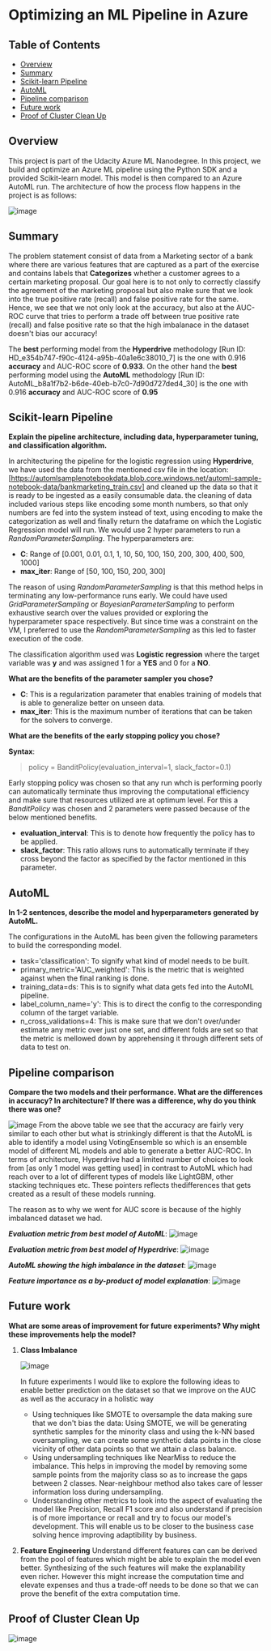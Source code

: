 # Optimizing an ML Pipeline in Azure

## Table of Contents
   * [Overview](#Overview)
   * [Summary](#Summary)
   * [Scikit-learn Pipeline](#Scikit-learn-Pipeline)
   * [AutoML](#AutoML)
   * [Pipeline comparison](#Pipeline-comparison)
   * [Future work](#Future-work)
   * [Proof of Cluster Clean Up](#Proof-of-Cluster-Clean-Up)

## Overview
This project is part of the Udacity Azure ML Nanodegree.
In this project, we build and optimize an Azure ML pipeline using the Python SDK and a provided Scikit-learn model.
This model is then compared to an Azure AutoML run. The architecture of how the process flow happens in the project is as follows:

![image](https://user-images.githubusercontent.com/38326274/131691821-42e40199-2c72-45ae-8be6-8a4e503e3955.png)

## Summary
The problem statement consist of data from a Marketing sector of a bank where there are various features that are captured as a part of the exercise and contains labels that **Categorizes** whether a customer agrees to a certain marketing proposal. Our goal here is to not only to correctly classify the agreement of the marketing proposal but also make sure that we look into the true positive rate (recall) and false positive rate for the same. Hence, we see that we not only look at the accuracy, but also at the AUC-ROC curve that tries to perform a trade off between true positive rate (recall) and false positive rate so that the high imbalanace in the dataset doesn't bias our accuracy!

The **best** performing model from the **Hyperdrive** methodology [Run ID: HD_e354b747-f90c-4124-a95b-40a1e6c38010_7] is the one with 0.916 **accuracy** and AUC-ROC score of **0.933**. On the other hand the **best** performing model using the **AutoML** methodology [Run ID: AutoML_b8a1f7b2-b6de-40eb-b7c0-7d90d727ded4_30] is the one with 0.916 **accuracy** and AUC-ROC score of **0.95**

## Scikit-learn Pipeline
**Explain the pipeline architecture, including data, hyperparameter tuning, and classification algorithm.**

In architecturing the pipeline for the logistic regression using **Hyperdrive**, we have used the data from the mentioned csv file in the location: [https://automlsamplenotebookdata.blob.core.windows.net/automl-sample-notebook-data/bankmarketing_train.csv] and cleaned up the data so that it is ready to be ingested as a easily consumable data. the cleaning of data included various steps like encoding some month numbers, so that only numbers are fed into the system instead of text, using encoding to make the categorization as well and finally return the dataframe on which the Logistic Regression model will run. We would use 2 hyper parameters to run a *RandomParameterSampling*. The hyperparameters are:

- **C**: Range of [0.001, 0.01, 0.1, 1, 10, 50, 100, 150, 200, 300, 400, 500, 1000]
- **max_iter**: Range of [50, 100, 150, 200, 300]

The reason of using *RandomParameterSampling* is that this method helps in terminating any low-performance runs early. We could have used *GridParameterSampling* or *BayesianParameterSampling* to perform exhaustive search over the values provided or exploring the hyperparameter space respectively. But since time was a constraint on the VM, I preferred to use the *RandomParameterSampling* as this led to faster execution of the code.

The classification algorithm used was **Logistic regression** where the target variable was **y** and was assigned 1 for a **YES** and 0 for a **NO**.

**What are the benefits of the parameter sampler you chose?**
- **C**: This is a regularization parameter that enables training of models that is able to generalize better on unseen data. 
- **max_iter**: This is the maximum number of iterations that can be taken for the solvers to converge.

**What are the benefits of the early stopping policy you chose?**

**Syntax**: 
> policy = BanditPolicy(evaluation_interval=1, slack_factor=0.1)


Early stopping policy was chosen so that any run whch is performing poorly can automatically terminate thus improving the computational efficiency and make sure that resources utilized are at optimum level. For this a *BanditPolicy* was chosen and 2 parameters were passed because of the below mentioned benefits.

- **evaluation_interval**: This is to denote how frequently the policy has to be applied.
- **slack_factor**: This ratio allows runs to automatically terminate if they cross beyond the factor as specified by the factor mentioned in this parameter.

## AutoML
**In 1-2 sentences, describe the model and hyperparameters generated by AutoML.**

The configurations in the AutoML has been given the following parameters to build the corresponding model.
- task='classification': To signify what kind of model needs to be built.
- primary_metric='AUC_weighted': This is the metric that is weighted against when the final ranking is done.
- training_data=ds: This is to signify what data gets fed into the AutoML pipeline.
- label_column_name='y': This is to direct the config to the corresponding column of the target variable.
- n_cross_validations=4: This is make sure that we don't over/under estimate any metric over just one set, and different folds are set so that the metric is mellowed down by apprehensing it through different sets of data to test on.

## Pipeline comparison
**Compare the two models and their performance. What are the differences in accuracy? In architecture? If there was a difference, why do you think there was one?**

![image](https://user-images.githubusercontent.com/38326274/131703694-f463d9b8-04ed-41c5-9c7b-d347ea4d6c0c.png)
 From the above table we see that the accuracy are fairly very similar to each other but what is strinkingly different is that the AutoML is able to identify a model using VotingEnsemble so which is an ensemble model of different ML models and able to generate a better AUC-ROC. In terms of architecture, Hyperdrive had a limited number of choices to look from [as only 1 model was getting used] in contrast to AutoML which had reach over to a lot of different types of models like LightGBM, other stacking techniques etc. These pointers reflects thedifferences that gets created as a result of these models running.

The reason as to why we went for AUC score is because of the highly imbalanced dataset we had.

**_Evaluation metric from best model of AutoML_**: 
![image](https://user-images.githubusercontent.com/38326274/131704557-58b24f04-7aca-48af-aa1f-63ba347b405c.png)

**_Evaluation metric from best model of Hyperdrive_**:
![image](https://user-images.githubusercontent.com/38326274/131704663-bf5eee58-289e-4e95-a80b-a8389a8829f2.png)

**_AutoML showing the high imbalance in the dataset_**:
![image](https://user-images.githubusercontent.com/38326274/131704718-47cb6862-80c4-4d0b-a0d5-5471dfa6b1ae.png)

**_Feature importance as a by-product of model explanation_**:
![image](https://user-images.githubusercontent.com/38326274/131704905-dc9f116d-7253-42c8-8aab-70bf6b4c4bb1.png)


## Future work
**What are some areas of improvement for future experiments? Why might these improvements help the model?**

1. **Class Imbalance**
    
    ![image](https://user-images.githubusercontent.com/38326274/131716992-b22073ef-9057-417b-8b3b-6069b1bd4aaa.png)

    In future experiments I would like to explore the following ideas to enable better prediction on the dataset so that we improve on the AUC as well as the   accuracy in a holistic way
    - Using techniques like SMOTE to oversample the data making sure that we don't bias the data: Using SMOTE, we will be generating synthetic samples for the minority class and using the k-NN based oversampling, we can create some synthetic data points in the close vicinity of other data points so that we attain a class balance.
    - Using undersampling techniques like NearMiss to reduce the imbalance. This helps in improving the model by removing some sample points from the majority class so as to increase the gaps between 2 classes. Near-neighbour method also takes care of lesser information loss during undersampling. 
    - Understanding other metrics to look into the aspect of evaluating the model like Precision, Recall F1 score and also understand if precision is of more importance or recall and try to focus our model's development. This will enable us to be closer to the business case solving hence improving adaptibility by business.

2. **Feature Engineering**
    Understand different features can can be derived from the pool of features which might be able to explain the model even better. Synthesizing of the such features will make the explanability even richer. However this might increase the computation time and elevate expenses and thus a trade-off needs to be done so that we can prove the benefit of the extra computation time.
    
    
## Proof of Cluster Clean Up

![image](https://user-images.githubusercontent.com/38326274/131718131-d6f5287e-cba5-4629-a533-53d4a14445ba.png)

